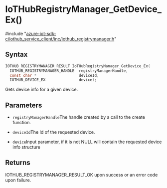 # IoTHubRegistryManager_GetDevice_Ex()

\#include "[azure-iot-sdk-c/iothub_service_client/inc/iothub_registrymanager.h](../iot-c-ref-iothub-registrymanager-h.md)"  

## Syntax

```C
IOTHUB_REGISTRYMANAGER_RESULT IoTHubRegistryManager_GetDevice_Ex(
  IOTHUB_REGISTRYMANAGER_HANDLE  registryManagerHandle,
  const char *                   deviceId,
  IOTHUB_DEVICE_EX               device);
```

Gets device info for a given device.

## Parameters
* `registryManagerHandle`The handle created by a call to the create function. 

* `deviceId`The Id of the requested device. 

* `device`Input parameter, if it is not NULL will contain the requested device info structure

## Returns
IOTHUB_REGISTRYMANAGER_RESULT_OK upon success or an error code upon failure.

